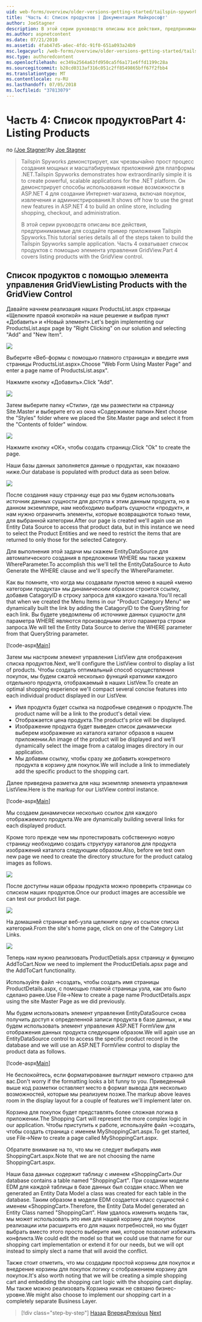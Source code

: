```yaml
---
uid: web-forms/overview/older-versions-getting-started/tailspin-spyworks/tailspin-spyworks-part-4
title: 'Часть 4: Список продуктов | Документация Майкрософт'
author: JoeStagner
description: В этой серии руководств описаны все действия, предпринимаемые для создайте пример приложения Tailspin Spyworks. Часть 4 охватывает список продуктов с GridView контракту...
ms.author: aspnetcontent
ms.date: 07/21/2010
ms.assetid: 4fab47d5-a6ec-4fdc-91f0-651a093a24b9
msc.legacyurl: /web-forms/overview/older-versions-getting-started/tailspin-spyworks/tailspin-spyworks-part-4
msc.type: authoredcontent
ms.openlocfilehash: ec349a2564a63fd950ca5f6a171e6ffd1199c28a
ms.sourcegitcommit: b28cd0313af316c051c2ff8549865bff67f2fbb4
ms.translationtype: MT
ms.contentlocale: ru-RU
ms.lasthandoff: 07/05/2018
ms.locfileid: "37813079"
---
```

<a name="part-4-listing-products"></a><span data-ttu-id="89b0c-104">Часть 4: Список продуктов</span><span class="sxs-lookup"><span data-stu-id="89b0c-104">Part 4: Listing Products</span></span>
====================
<span data-ttu-id="89b0c-105">по [(Joe Stagner)](https://github.com/JoeStagner)</span><span class="sxs-lookup"><span data-stu-id="89b0c-105">by [Joe Stagner](https://github.com/JoeStagner)</span></span>

> <span data-ttu-id="89b0c-106">Tailspin Spyworks демонстрирует, как чрезвычайно прост процесс создания мощных и масштабируемых приложений для платформы .NET.</span><span class="sxs-lookup"><span data-stu-id="89b0c-106">Tailspin Spyworks demonstrates how extraordinarily simple it is to create powerful, scalable applications for the .NET platform.</span></span> <span data-ttu-id="89b0c-107">Он демонстрирует способы использования новые возможности в ASP.NET 4 для создание Интернет-магазина, включая покупок, извлечения и администрирования.</span><span class="sxs-lookup"><span data-stu-id="89b0c-107">It shows off how to use the great new features in ASP.NET 4 to build an online store, including shopping, checkout, and administration.</span></span>
> 
> <span data-ttu-id="89b0c-108">В этой серии руководств описаны все действия, предпринимаемые для создайте пример приложения Tailspin Spyworks.</span><span class="sxs-lookup"><span data-stu-id="89b0c-108">This tutorial series details all of the steps taken to build the Tailspin Spyworks sample application.</span></span> <span data-ttu-id="89b0c-109">Часть 4 охватывает список продуктов с помощью элемента управления GridView.</span><span class="sxs-lookup"><span data-stu-id="89b0c-109">Part 4 covers listing products with the GridView control.</span></span>


## <a id="_Toc260221670"></a>  <span data-ttu-id="89b0c-110">Список продуктов с помощью элемента управления GridView</span><span class="sxs-lookup"><span data-stu-id="89b0c-110">Listing Products with the GridView Control</span></span>

<span data-ttu-id="89b0c-111">Давайте начнем реализация наших ProductsList.aspx страницы «Щелкните правой кнопкой» на наше решение и выбрав пункт «Добавить» и «Новый элемент».</span><span class="sxs-lookup"><span data-stu-id="89b0c-111">Let's begin implementing our ProductsList.aspx page by "Right Clicking" on our solution and selecting "Add" and "New Item".</span></span>

![](tailspin-spyworks-part-4/_static/image1.jpg)

<span data-ttu-id="89b0c-112">Выберите «Веб-формы с помощью главного страница» и введите имя страницы ProductsList.aspx».</span><span class="sxs-lookup"><span data-stu-id="89b0c-112">Choose "Web Form Using Master Page" and enter a page name of ProductsList.aspx".</span></span>

<span data-ttu-id="89b0c-113">Нажмите кнопку «Добавить».</span><span class="sxs-lookup"><span data-stu-id="89b0c-113">Click "Add".</span></span>

![](tailspin-spyworks-part-4/_static/image2.jpg)

<span data-ttu-id="89b0c-114">Затем выберите папку «Стили», где мы разместили на страницу Site.Master и выберите его из окна «Содержимое папки».</span><span class="sxs-lookup"><span data-stu-id="89b0c-114">Next choose the "Styles" folder where we placed the Site.Master page and select it from the "Contents of folder" window.</span></span>

![](tailspin-spyworks-part-4/_static/image3.jpg)

<span data-ttu-id="89b0c-115">Нажмите кнопку «ОК», чтобы создать страницу.</span><span class="sxs-lookup"><span data-stu-id="89b0c-115">Click "Ok" to create the page.</span></span>

<span data-ttu-id="89b0c-116">Наши базы данных заполняется данные о продуктах, как показано ниже.</span><span class="sxs-lookup"><span data-stu-id="89b0c-116">Our database is populated with product data as seen below.</span></span>

![](tailspin-spyworks-part-4/_static/image4.jpg)

<span data-ttu-id="89b0c-117">После создания нашу страницу еще раз мы будем использовать источник данных сущности для доступа к этим данным продукта, но в данном экземпляре, нам необходимо выбрать сущности «продукт», и нам нужно ограничить элементы, которые возвращаются только теми, для выбранной категории.</span><span class="sxs-lookup"><span data-stu-id="89b0c-117">After our page is created we'll again use an Entity Data Source to access that product data, but in this instance we need to select the Product Entities and we need to restrict the items that are returned to only those for the selected Category.</span></span>

<span data-ttu-id="89b0c-118">Для выполнения этой задачи мы скажем EntityDataSource для автоматического создания в предложении WHERE мы также укажем WhereParameter.</span><span class="sxs-lookup"><span data-stu-id="89b0c-118">To accomplish this we'll tell the EntityDataSource to Auto Generate the WHERE clause and we'll specify the WhereParameter.</span></span>

<span data-ttu-id="89b0c-119">Как вы помните, что когда мы создавали пунктов меню в нашей «меню категории продукта» мы динамическим образом строится ссылку, добавив CatagoryID в строку запроса для каждого канала.</span><span class="sxs-lookup"><span data-stu-id="89b0c-119">You'll recall that when we created the Menu Items in our "Product Category Menu" we dynamically built the link by adding the CatagoryID to the QueryString for each link.</span></span> <span data-ttu-id="89b0c-120">Вы будете уведомлены об источнике данных сущности для параметра WHERE являются производными этого параметра строки запроса.</span><span class="sxs-lookup"><span data-stu-id="89b0c-120">We will tell the Entity Data Source to derive the WHERE parameter from that QueryString parameter.</span></span>

[!code-aspx[Main](tailspin-spyworks-part-4/samples/sample1.aspx)]

<span data-ttu-id="89b0c-121">Затем мы настроим элемент управления ListView для отображения списка продуктов.</span><span class="sxs-lookup"><span data-stu-id="89b0c-121">Next, we'll configure the ListView control to display a list of products.</span></span> <span data-ttu-id="89b0c-122">Чтобы создать оптимальный способ осуществления покупок, мы будем сжатой несколько функций краткими каждого отдельного продукта, отображаемый в наших ListVew.</span><span class="sxs-lookup"><span data-stu-id="89b0c-122">To create an optimal shopping experience we'll compact several concise features into each individual product displayed in our ListVew.</span></span>

- <span data-ttu-id="89b0c-123">Имя продукта будет ссылка на подробные сведения о продукте.</span><span class="sxs-lookup"><span data-stu-id="89b0c-123">The product name will be a link to the product's detail view.</span></span>
- <span data-ttu-id="89b0c-124">Отображается цена продукта.</span><span class="sxs-lookup"><span data-stu-id="89b0c-124">The product's price will be displayed.</span></span>
- <span data-ttu-id="89b0c-125">Изображение продукта будет выведен список динамически выберем изображение из каталога каталог образов в нашем приложении.</span><span class="sxs-lookup"><span data-stu-id="89b0c-125">An image of the product will be displayed and we'll dynamically select the image from a catalog images directory in our application.</span></span>
- <span data-ttu-id="89b0c-126">Мы добавим ссылку, чтобы сразу же добавить конкретного продукта в корзину для покупок.</span><span class="sxs-lookup"><span data-stu-id="89b0c-126">We will include a link to immediately add the specific product to the shopping cart.</span></span>

<span data-ttu-id="89b0c-127">Далее приведена разметка для наш экземпляр элемента управления ListView.</span><span class="sxs-lookup"><span data-stu-id="89b0c-127">Here is the markup for our ListView control instance.</span></span>

[!code-aspx[Main](tailspin-spyworks-part-4/samples/sample2.aspx)]

<span data-ttu-id="89b0c-128">Мы создаем динамически несколько ссылок для каждого отображаемого продукта.</span><span class="sxs-lookup"><span data-stu-id="89b0c-128">We are dynamically building several links for each displayed product.</span></span>

<span data-ttu-id="89b0c-129">Кроме того прежде чем мы протестировать собственную новую страницу необходимо создать структуру каталогов для продукта изображений каталога следующим образом.</span><span class="sxs-lookup"><span data-stu-id="89b0c-129">Also, before we test own new page we need to create the directory structure for the product catalog images as follows.</span></span>

![](tailspin-spyworks-part-4/_static/image1.png)

<span data-ttu-id="89b0c-130">После доступны наши образы продукта можно проверить страницы со списком наших продуктов.</span><span class="sxs-lookup"><span data-stu-id="89b0c-130">Once our product images are accessible we can test our product list page.</span></span>

![](tailspin-spyworks-part-4/_static/image5.jpg)

<span data-ttu-id="89b0c-131">На домашней странице веб-узла щелкните одну из ссылок списка категорий.</span><span class="sxs-lookup"><span data-stu-id="89b0c-131">From the site's home page, click on one of the Category List Links.</span></span>

![](tailspin-spyworks-part-4/_static/image6.jpg)

<span data-ttu-id="89b0c-132">Теперь нам нужно реализовать ProductDetials.apsx страницу и функцию AddToCart.</span><span class="sxs-lookup"><span data-stu-id="89b0c-132">Now we need to implement the ProductDetials.apsx page and the AddToCart functionality.</span></span>

<span data-ttu-id="89b0c-133">Используйте файл -&gt;создать, чтобы создать имя страницы ProductDetails.aspx, с помощью главной страницы узла, как это было сделано ранее.</span><span class="sxs-lookup"><span data-stu-id="89b0c-133">Use File-&gt;New to create a page name ProductDetails.aspx using the site Master Page as we did previously.</span></span>

<span data-ttu-id="89b0c-134">Мы будем использовать элемент управления EntityDataSource снова получить доступ к определенной записи продукта в базе данных, и мы будем использовать элемент управления ASP.NET FormView для отображения данных продукта следующим образом.</span><span class="sxs-lookup"><span data-stu-id="89b0c-134">We will again use an EntityDataSource control to access the specific product record in the database and we will use an ASP.NET FormView control to display the product data as follows.</span></span>

[!code-aspx[Main](tailspin-spyworks-part-4/samples/sample3.aspx)]

<span data-ttu-id="89b0c-135">Не беспокойтесь, если форматирование выглядит немного странно для вас.</span><span class="sxs-lookup"><span data-stu-id="89b0c-135">Don't worry if the formatting looks a bit funny to you.</span></span> <span data-ttu-id="89b0c-136">Приведенный выше код разметки оставляет место в формат вывода для несколько возможностей, которые мы реализуем позже.</span><span class="sxs-lookup"><span data-stu-id="89b0c-136">The markup above leaves room in the display layout for a couple of features we'll implement later on.</span></span>

<span data-ttu-id="89b0c-137">Корзина для покупок будет представлять более сложная логика в приложении.</span><span class="sxs-lookup"><span data-stu-id="89b0c-137">The Shopping Cart will represent the more complex logic in our application.</span></span> <span data-ttu-id="89b0c-138">Чтобы приступить к работе, используйте файл -&gt;создать, чтобы создать страница с именем MyShoppingCart.aspx.</span><span class="sxs-lookup"><span data-stu-id="89b0c-138">To get started, use File-&gt;New to create a page called MyShoppingCart.aspx.</span></span>

<span data-ttu-id="89b0c-139">Обратите внимание на то, что мы не следует выбирать имя ShoppingCart.aspx.</span><span class="sxs-lookup"><span data-stu-id="89b0c-139">Note that we are not choosing the name ShoppingCart.aspx.</span></span>

<span data-ttu-id="89b0c-140">Наши база данных содержит таблицу с именем «ShoppingCart».</span><span class="sxs-lookup"><span data-stu-id="89b0c-140">Our database contains a table named "ShoppingCart".</span></span> <span data-ttu-id="89b0c-141">При создании модели EDM для каждой таблицы в базе данных был создан класс.</span><span class="sxs-lookup"><span data-stu-id="89b0c-141">When we generated an Entity Data Model a class was created for each table in the database.</span></span> <span data-ttu-id="89b0c-142">Таким образом в модели EDM создается класс сущностей с именем «ShoppingCart».</span><span class="sxs-lookup"><span data-stu-id="89b0c-142">Therefore, the Entity Data Model generated an Entity Class named "ShoppingCart".</span></span> <span data-ttu-id="89b0c-143">Нам удалось изменить модель так, мы может использовать это имя для нашей корзину для покупок реализации или расширить его для наших потребностей, но мы будет выбрать вместо этого просто выберите имя, которое позволит избежать конфликта.</span><span class="sxs-lookup"><span data-stu-id="89b0c-143">We could edit the model so that we could use that name for our shopping cart implementation or extend it for our needs, but we will opt instead to simply slect a name that will avoid the conflict.</span></span>

<span data-ttu-id="89b0c-144">Также стоит отметить, что мы создадим простой корзины для покупок и внедрение корзины для покупок логику с отображением корзину для покупок.</span><span class="sxs-lookup"><span data-stu-id="89b0c-144">It's also worth noting that we will be creating a simple shopping cart and embedding the shopping cart logic with the shopping cart display.</span></span> <span data-ttu-id="89b0c-145">Мы также можно реализовать Корзина никак не связано бизнес-уровне.</span><span class="sxs-lookup"><span data-stu-id="89b0c-145">We might also choose to implement our shopping cart in a completely separate Business Layer.</span></span>

> [!div class="step-by-step"]
> <span data-ttu-id="89b0c-146">[Назад](tailspin-spyworks-part-3.md)
> [Вперед](tailspin-spyworks-part-5.md)</span><span class="sxs-lookup"><span data-stu-id="89b0c-146">[Previous](tailspin-spyworks-part-3.md)
[Next](tailspin-spyworks-part-5.md)</span></span>
